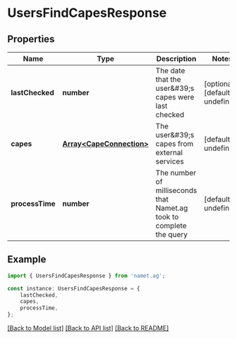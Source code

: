 # UsersFindCapesResponse


## Properties

Name | Type | Description | Notes
------------ | ------------- | ------------- | -------------
**lastChecked** | **number** | The date that the user\&#39;s capes were last checked | [optional] [default to undefined]
**capes** | [**Array&lt;CapeConnection&gt;**](CapeConnection.md) | The user\&#39;s capes from external services | [default to undefined]
**processTime** | **number** | The number of milliseconds that Namet.ag took to complete the query | [default to undefined]

## Example

```typescript
import { UsersFindCapesResponse } from 'namet.ag';

const instance: UsersFindCapesResponse = {
    lastChecked,
    capes,
    processTime,
};
```

[[Back to Model list]](../README.md#documentation-for-models) [[Back to API list]](../README.md#documentation-for-api-endpoints) [[Back to README]](../README.md)

